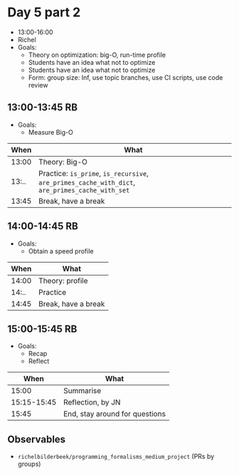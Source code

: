 # Day 5 part 2

 * 13:00-16:00
 * Richel
 * Goals: 
   * Theory on optimization: big-O, run-time profile
   * Students have an idea what not to optimize
   * Students have an idea what not to optimize
   * Form: group size: Inf, use topic branches, use CI scripts, use code review

## 13:00-13:45 RB

 * Goals: 
   * Measure Big-O

When |What
-----|-------------------------
13:00|Theory: Big-O
13:..|Practice: `is_prime`, `is_recursive`, `are_primes_cache_with_dict`, `are_primes_cache_with_set`
13:45|Break, have a break

## 14:00-14:45 RB

 * Goals: 
   * Obtain a speed profile

When |What
-----|-------------------------
14:00|Theory: profile
14:..|Practice
14:45|Break, have a break

## 15:00-15:45 RB

 * Goals: 
   * Recap
   * Reflect

When       |What
-----------|-------------------------
15:00      |Summarise
15:15-15:45|Reflection, by JN
15:45      |End, stay around for questions

## Observables

 * `richelbilderbeek/programming_formalisms_medium_project` (PRs by groups)
